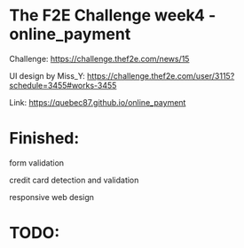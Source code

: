 # The F2E Challenge week4 - online_payment
Challenge: https://challenge.thef2e.com/news/15

UI design by Miss_Y: https://challenge.thef2e.com/user/3115?schedule=3455#works-3455

Link: https://quebec87.github.io/online_payment

# Finished:
form validation

credit card detection and validation

responsive web design

# TODO:
